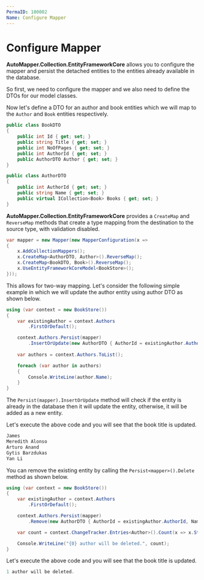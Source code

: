 ```yaml
---
PermaID: 100002
Name: Configure Mapper
---
```


# Configure Mapper

**AutoMapper.Collection.EntityFrameworkCore** allows you to configure the mapper and persist the detached entities to the entities already available in the database. 

So first, we need to configure the mapper and we also need to define the DTOs for our model classes.

Now let's define a DTO for an author and book entities which we will map to the `Author` and `Book` entities respectively.

```csharp
public class BookDTO
{
    public int Id { get; set; }
    public string Title { get; set; }
    public int NoOfPages { get; set; }
    public int AuthorId { get; set; }
    public AuthorDTO Author { get; set; }
}

public class AuthorDTO
{
    public int AuthorId { get; set; }
    public string Name { get; set; }
    public virtual ICollection<Book> Books { get; set; }
}
```

**AutoMapper.Collection.EntityFrameworkCore** provides a `CreateMap` and `ReverseMap` methods that create a type mapping from the destination to the source type, with validation disabled.

```csharp
var mapper = new Mapper(new MapperConfiguration(x =>
{
    x.AddCollectionMappers();
    x.CreateMap<AuthorDTO, Author>().ReverseMap();
    x.CreateMap<BookDTO, Book>().ReverseMap();
    x.UseEntityFrameworkCoreModel<BookStore>();
}));
```

This allows for two-way mapping. Let's consider the following simple example in which we will update the author entity using author DTO as shown below.

```csharp
using (var context = new BookStore())
{
    var existingAuthor = context.Authors
        .FirstOrDefault();

    context.Authors.Persist(mapper)
        .InsertOrUpdate(new AuthorDTO { AuthorId = existingAuthor.AuthorId, Name = "James", Books = existingAuthor.Books });
    
    var authors = context.Authors.ToList();

    foreach (var author in authors)
    {
        Console.WriteLine(author.Name);
    }
}
```

The `Persist(mapper).InsertOrUpdate` method will check if the entity is already in the database then it will update the entity, otherwise, it will be added as a new entity.

Let's execute the above code and you will see that the book title is updated.

```csharp
James
Meredith Alonso
Arturo Anand
Gytis Barzdukas
Yan Li
```

You can remove the existing entity by calling the `Persist<mapper>().Delete` method as shown below.

```csharp
using (var context = new BookStore())
{
    var existingAuthor = context.Authors
        .FirstOrDefault();

    context.Authors.Persist(mapper)
        .Remove(new AuthorDTO { AuthorId = existingAuthor.AuthorId, Name = existingAuthor.Name });

    var count = context.ChangeTracker.Entries<Author>().Count(x => x.State == EntityState.Deleted);

    Console.WriteLine("{0} author will be deleted.", count);
}
```

Let's execute the above code and you will see that the book title is updated.

```csharp
1 author will be deleted.
```